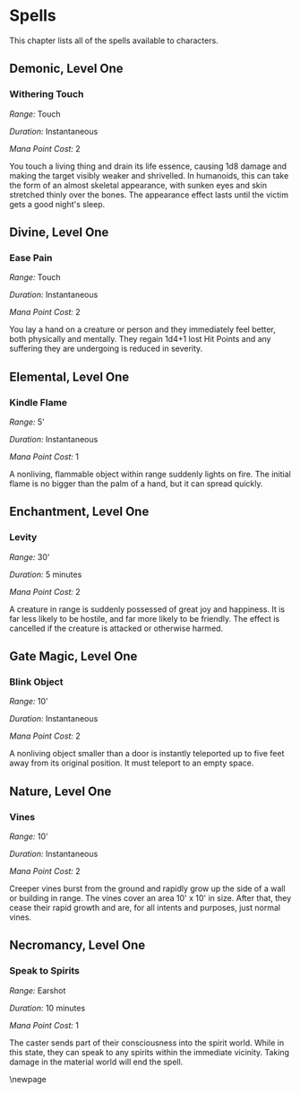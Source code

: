 # Spells

This chapter lists all of the spells available to characters.

## Demonic, Level One

### Withering Touch

*Range:* Touch

*Duration:* Instantaneous

*Mana Point Cost:* 2

You touch a living thing and drain its life essence, causing 1d8
damage and making the target visibly weaker and shrivelled. In
humanoids, this can take the form of an almost skeletal appearance,
with sunken eyes and skin stretched thinly over the bones. The
appearance effect lasts until the victim gets a good night's sleep.

## Divine, Level One

### Ease Pain

*Range:* Touch

*Duration:* Instantaneous

*Mana Point Cost:* 2

You lay a hand on a creature or person and they immediately feel
better, both physically and mentally. They regain 1d4+1 lost Hit
Points and any suffering they are undergoing is reduced in
severity.

## Elemental, Level One

### Kindle Flame

*Range:* 5'

*Duration:* Instantaneous

*Mana Point Cost:* 1

A nonliving, flammable object within range suddenly lights on fire.
The initial flame is no bigger than the palm of a hand, but it can
spread quickly.

## Enchantment, Level One

### Levity

*Range:* 30'

*Duration:* 5 minutes

*Mana Point Cost:* 2

A creature in range is suddenly possessed of great joy and happiness.
It is far less likely to be hostile, and far more likely to be
friendly. The effect is cancelled if the creature is attacked or
otherwise harmed.

## Gate Magic, Level One

### Blink Object

*Range:* 10'

*Duration:* Instantaneous

*Mana Point Cost:* 2

A nonliving object smaller than a door is instantly teleported
up to five feet away from its original position. It must teleport
to an empty space.

## Nature, Level One

### Vines

*Range:* 10'

*Duration:* Instantaneous

*Mana Point Cost:* 2

Creeper vines burst from the ground and rapidly grow up the side of
a wall or building in range. The vines cover an area 10' x 10' in
size. After that, they cease their rapid growth and are, for all
intents and purposes, just normal vines.

## Necromancy, Level One

### Speak to Spirits

*Range:* Earshot

*Duration:* 10 minutes

*Mana Point Cost:* 1

The caster sends part of their consciousness into the spirit world.
While in this state, they can speak to any spirits within the immediate
vicinity. Taking damage in the material world will end the spell.

\newpage
